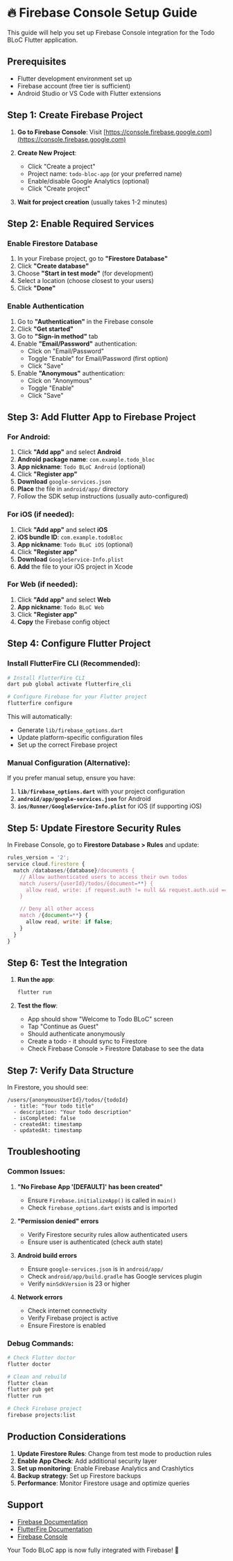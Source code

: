 # 🔥 Firebase Console Setup Guide

This guide will help you set up Firebase Console integration for the Todo BLoC Flutter application.

## Prerequisites

- Flutter development environment set up
- Firebase account (free tier is sufficient)
- Android Studio or VS Code with Flutter extensions

## Step 1: Create Firebase Project

1. **Go to Firebase Console**: Visit [https://console.firebase.google.com](https://console.firebase.google.com)

2. **Create New Project**:

   - Click "Create a project"
   - Project name: `todo-bloc-app` (or your preferred name)
   - Enable/disable Google Analytics (optional)
   - Click "Create project"

3. **Wait for project creation** (usually takes 1-2 minutes)

## Step 2: Enable Required Services

### Enable Firestore Database

1. In your Firebase project, go to **"Firestore Database"**
2. Click **"Create database"**
3. Choose **"Start in test mode"** (for development)
4. Select a location (choose closest to your users)
5. Click **"Done"**

### Enable Authentication

1. Go to **"Authentication"** in the Firebase console
2. Click **"Get started"**
3. Go to **"Sign-in method"** tab
4. Enable **"Email/Password"** authentication:
   - Click on "Email/Password"
   - Toggle "Enable" for Email/Password (first option)
   - Click "Save"
5. Enable **"Anonymous"** authentication:
   - Click on "Anonymous"
   - Toggle "Enable"
   - Click "Save"

## Step 3: Add Flutter App to Firebase Project

### For Android:

1. Click **"Add app"** and select **Android**
2. **Android package name**: `com.example.todo_bloc`
3. **App nickname**: `Todo BLoC Android` (optional)
4. Click **"Register app"**
5. **Download** `google-services.json`
6. **Place** the file in `android/app/` directory
7. Follow the SDK setup instructions (usually auto-configured)

### For iOS (if needed):

1. Click **"Add app"** and select **iOS**
2. **iOS bundle ID**: `com.example.todoBloc`
3. **App nickname**: `Todo BLoC iOS` (optional)
4. Click **"Register app"**
5. **Download** `GoogleService-Info.plist`
6. **Add** the file to your iOS project in Xcode

### For Web (if needed):

1. Click **"Add app"** and select **Web**
2. **App nickname**: `Todo BLoC Web`
3. Click **"Register app"**
4. **Copy** the Firebase config object

## Step 4: Configure Flutter Project

### Install FlutterFire CLI (Recommended):

```bash
# Install FlutterFire CLI
dart pub global activate flutterfire_cli

# Configure Firebase for your Flutter project
flutterfire configure
```

This will automatically:

- Generate `lib/firebase_options.dart`
- Update platform-specific configuration files
- Set up the correct Firebase project

### Manual Configuration (Alternative):

If you prefer manual setup, ensure you have:

1. **`lib/firebase_options.dart`** with your project configuration
2. **`android/app/google-services.json`** for Android
3. **`ios/Runner/GoogleService-Info.plist`** for iOS (if supporting iOS)

## Step 5: Update Firestore Security Rules

In Firebase Console, go to **Firestore Database > Rules** and update:

```javascript
rules_version = '2';
service cloud.firestore {
  match /databases/{database}/documents {
    // Allow authenticated users to access their own todos
    match /users/{userId}/todos/{document=**} {
      allow read, write: if request.auth != null && request.auth.uid == userId;
    }

    // Deny all other access
    match /{document=**} {
      allow read, write: if false;
    }
  }
}
```

## Step 6: Test the Integration

1. **Run the app**:

   ```bash
   flutter run
   ```

2. **Test the flow**:
   - App should show "Welcome to Todo BLoC" screen
   - Tap "Continue as Guest"
   - Should authenticate anonymously
   - Create a todo - it should sync to Firestore
   - Check Firebase Console > Firestore Database to see the data

## Step 7: Verify Data Structure

In Firestore, you should see:

```
/users/{anonymousUserId}/todos/{todoId}
  - title: "Your todo title"
  - description: "Your todo description"
  - isCompleted: false
  - createdAt: timestamp
  - updatedAt: timestamp
```

## Troubleshooting

### Common Issues:

1. **"No Firebase App '[DEFAULT]' has been created"**

   - Ensure `Firebase.initializeApp()` is called in `main()`
   - Check `firebase_options.dart` exists and is imported

2. **"Permission denied" errors**

   - Verify Firestore security rules allow authenticated users
   - Ensure user is authenticated (check auth state)

3. **Android build errors**

   - Ensure `google-services.json` is in `android/app/`
   - Check `android/app/build.gradle` has Google services plugin
   - Verify `minSdkVersion` is 23 or higher

4. **Network errors**
   - Check internet connectivity
   - Verify Firebase project is active
   - Ensure Firestore is enabled

### Debug Commands:

```bash
# Check Flutter doctor
flutter doctor

# Clean and rebuild
flutter clean
flutter pub get
flutter run

# Check Firebase project
firebase projects:list
```

## Production Considerations

1. **Update Firestore Rules**: Change from test mode to production rules
2. **Enable App Check**: Add additional security layer
3. **Set up monitoring**: Enable Firebase Analytics and Crashlytics
4. **Backup strategy**: Set up Firestore backups
5. **Performance**: Monitor Firestore usage and optimize queries

## Support

- [Firebase Documentation](https://firebase.google.com/docs)
- [FlutterFire Documentation](https://firebase.flutter.dev/)
- [Firebase Console](https://console.firebase.google.com)

Your Todo BLoC app is now fully integrated with Firebase! 🎉
